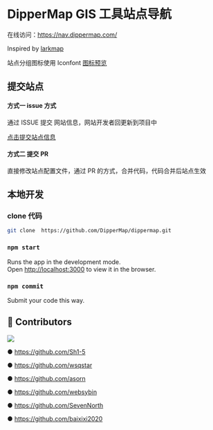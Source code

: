 # DipperMap GIS 工具站点导航

在线访问：https://nav.dippermap.com/

Inspired by [larkmap](https://larkmap.com/)

站点分组图标使用 Iconfont [图标预览](https://at.alicdn.com/t/project/4354752/0222451a-1d85-4919-a555-fcf0ed1d7363.html?spm=a313x.manage_type_myprojects.i1.7.79523a81KuPc2X)

## 提交站点

#### 方式一 issue 方式

通过 ISSUE 提交 网站信息，网站开发者回更新到项目中

[点击提交站点信息](https://github.com/DipperMap/dippermap/issues/new?assignees=&labels=&projects=&template=site_report.yml)

#### 方式二 提交 PR

直接修改站点配置文件，通过 PR 的方式，合并代码，代码合并后站点生效

## 本地开发

### clone 代码

```bash
git clone  https://github.com/DipperMap/dippermap.git
```

### `npm start`

Runs the app in the development mode.\
Open [http://localhost:3000](http://localhost:3000) to view it in the browser.

### `npm commit`

Submit your code this way.

## 👬 Contributors

<a href="https://github.com/DipperMap/dippermap/graphs/contributors">
  <img src="https://contrib.rocks/image?repo=DipperMap/dippermap" />
</a>

● https://github.com/Sh1-5

● https://github.com/wsqstar

● https://github.com/asorn

● https://github.com/websybin

● https://github.com/SevenNorth

● https://github.com/baixixi2020
